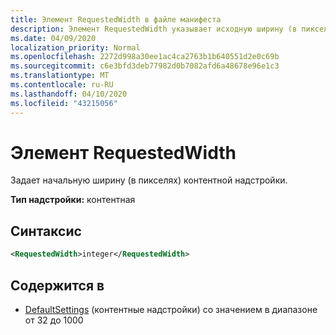 ```yaml
---
title: Элемент RequestedWidth в файле манифеста
description: Элемент RequestedWidth указывает исходную ширину (в пикселях) контентной надстройки.
ms.date: 04/09/2020
localization_priority: Normal
ms.openlocfilehash: 2272d998a30ee1ac4ca2763b1b640551d2e0c69b
ms.sourcegitcommit: c6e3bfd3deb77982d0b7082afd6a48678e96e1c3
ms.translationtype: MT
ms.contentlocale: ru-RU
ms.lasthandoff: 04/10/2020
ms.locfileid: "43215056"
---
```

# <a name="requestedwidth-element"></a>Элемент RequestedWidth

Задает начальную ширину (в пикселях) контентной надстройки.

**Тип надстройки:** контентная

## <a name="syntax"></a>Синтаксис

```XML
<RequestedWidth>integer</RequestedWidth>
```

## <a name="contained-in"></a>Содержится в

- [DefaultSettings](defaultsettings.md) (контентные надстройки) со значением в диапазоне от 32 до 1000
